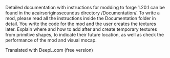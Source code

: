 Detailed documentation with instructions for modding to forge 1.20.1 can be found in the acairsoriginssecundus directory
/Documentation/. 
To write a mod, please read all the instructions inside the Documentation folder in detail.
You write the code for the mod and the user creates the textures later. Explain where and how to add after and create temporary textures from primitive shapes, to indicate their future location, as well as check the performance of the mod and visual mocap.

Translated with DeepL.com (free version)